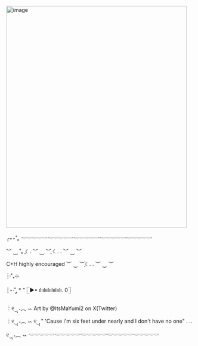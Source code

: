 <img src="blob:chrome-untrusted://media-app/9c311793-6eb1-44f5-88e8-395668b23e42" alt=""/><img width="484" height="594" alt="image" src="https://github.com/user-attachments/assets/a98619d1-fd85-4155-a0c3-7101fa9fe8de" />



╭◦⋆˚｡            𓎢𓎠𓎟𓎠𓎡𓎢𓎠𓎟𓎠𓎡𓎢𓎠𓎟𓎠𓎡𓎢𓎠𓎟𓎠𓎡𓎢𓎠𓎟𓎠𓎡

︶ ⏝ ˚｡    ִֶָ☾.  ︶ ⏝ ︶
ִֶָ☾.︎ . ︶ ⏝ ︶ 

C+H highly encouraged  ︶ ⏝ ︶ִֶָ☾. . ︶ ⏝ ︶

┊·˚₊⊹

┊⋆·˚ ༘ * "         𓉘▶• ılıılıılıılıılıılı. 0𓉝 

┊୧‿̩͙ ˖︵ ꕀ Art by @ItsMaYumi2 on X(Twitter)


┊୧‿̩͙ ˖︵ ꕀ                   ୧‿̩͙  " 'Cause i'm six feet under nearly and I don't have no one" . ..

୧‿̩͙ ˖︵ ꕀ  𓎢𓎠𓎟𓎠𓎡𓎢𓎠𓎟𓎠𓎡𓎢𓎠𓎟𓎠𓎡𓎢𓎠𓎟𓎠𓎡𓎢𓎠𓎟𓎠𓎡
